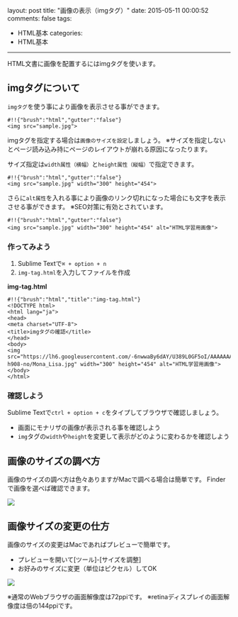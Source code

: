 layout: post
title: "画像の表示（imgタグ）"
date: 2015-05-11 00:00:52
comments: false
tags: 
- HTML基本
categories: 
- HTML基本
---
<!-- more -->

HTML文書に画像を配置するにはimgタグを使います。

## imgタグについて

`imgタグ`を使う事により画像を表示させる事ができます。

    #!!{"brush":"html","gutter":"false"}
    <img src="sample.jpg">

imgタグを指定する場合は`画像のサイズを設定`しましょう。
※サイズを指定しないとページ読み込み持にページのレイアウトが崩れる原因になったります。

サイズ指定は`width属性（横幅）`と`height属性（縦幅）`で指定できます。

    #!!{"brush":"html","gutter":"false"}
    <img src="sample.jpg" width="300" height="454">

さらに`alt属性`を入れる事により画像のリンク切れになった場合にも文字を表示させる事ができます。
※SEO対策に有効とされています。

    #!!{"brush":"html","gutter":"false"}
    <img src="sample.jpg" width="300" height="454" alt="HTML学習用画像">

### 作ってみよう

1. Sublime Textで`⌘ + option + n`
2. `img-tag.html`を入力してファイルを作成

**img-tag.html**

    #!!{"brush":"html","title":"img-tag.html"}
    <!DOCTYPE html>
    <html lang="ja">
    <head>
    <meta charset="UTF-8">
    <title>imgタグの確認</title>
    </head>
    <body>
    <img src="https://lh6.googleusercontent.com/-6nwwaBy6dAY/U389L0GF5oI/AAAAAAAAAr8/sePEFayGOIQ/w600-h908-no/Mona_Lisa.jpg" width="300" height="454" alt="HTML学習用画像">
    </body>
    </html>

### 確認しよう

Sublime Textで`ctrl + option + c`をタイプしてブラウザで確認しましょう。

- 画面にモナリザの画像が表示される事を確認しよう
- `img`タグの`width`や`height`を変更して表示がどのように変わるかを確認しよう


## 画像のサイズの調べ方

画像のサイズの調べ方は色々ありますがMacで調べる場合は簡単です。
Finderで画像を選べば確認できます。

![](https://lh6.googleusercontent.com/-ziT-arBIq-k/U4hsDENNWpI/AAAAAAAAA0U/lkzk6C7o3pQ/s600/%25E3%2582%25B9%25E3%2582%25AF%25E3%2583%25AA%25E3%2583%25BC%25E3%2583%25B3%25E3%2582%25B7%25E3%2583%25A7%25E3%2583%2583%25E3%2583%2588%25202014-05-30%252020.30.17.png)

## 画像サイズの変更の仕方

画像のサイズの変更はMacであればプレビューで簡単です。

- プレビューを開いて[ツール]-[サイズを調整]
- お好みのサイズに変更（単位はピクセル）してOK

![](https://lh3.googleusercontent.com/-dsoGB1PJdWU/U4htn0t75hI/AAAAAAAAA0o/S0LmSQ05qdM/s630/%25E3%2582%25B9%25E3%2582%25AF%25E3%2583%25AA%25E3%2583%25BC%25E3%2583%25B3%25E3%2582%25B7%25E3%2583%25A7%25E3%2583%2583%25E3%2583%2588%25202014-05-30%252020.34.24.png)

※通常のWebブラウザの画面解像度は72ppiです。
※retinaディスプレイの画面解像度は倍の144ppiです。